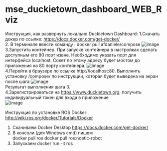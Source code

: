 # mse_duckietown_dashboard_WEB_Rviz
Инструкция, как развернуть локально Duckietown Dashboard:
1.Скачать докер по ссылке: https://docs.docker.com/get-docker/  
2. В терминале ввести команду : docker pull afdaniele/compose
![image](https://user-images.githubusercontent.com/54946557/161268701-40236ee6-8c53-41de-800a-aa28b3f1ba03.png)  
3.Запустить контейнер. При запуске контейнера в настройках сделать доступным его 80 порт извне. Необходимо указать порт для интерфейса localhost. Сокет по этому адресу будет мостом до приложения на 80 порту контейнера.
![image](https://user-images.githubusercontent.com/54946557/161269031-8ccb7a96-ac57-4fa1-b36d-698c771231bc.png)  
4.Перейти в браузере по ссылке http://localhost:80. Выполнить установку /compose/ по инструкции, которая будет выведена на экран после шага 
![image](https://user-images.githubusercontent.com/54946557/161269284-fbbd0ee9-1cef-4649-9a63-a665d0dea0a4.png)  
Результат выполнения шага 3.  
4.Зарегистрироваться на https://www.duckietown.org, получить индивидуальный токен для входа в приложение  
![image](https://user-images.githubusercontent.com/54946557/161269502-8494d509-bc24-4207-a7b9-9ad2682bc5b8.png)

Инструкция по установке ROS Docker:
http://wiki.ros.org/docker/Tutorials/Docker
1.	Скачиваем Docker Desktop https://docs.docker.com/get-docker/
2.	В консоли (для Windows cmd) пишем  
docker pull ros
docker pull ros:noetic-robot
3.	Запускаем 
docker run -it ros

